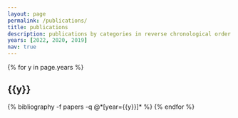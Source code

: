 ```yaml
---
layout: page
permalink: /publications/
title: publications
description: publications by categories in reverse chronological order. generated by jekyll-scholar.
years: [2022, 2020, 2019]
nav: true
---
```


<div class="publications">

{% for y in page.years %}
  <h2 class="year">{{y}}</h2>
  {% bibliography -f papers -q @*[year={{y}}]* %}
{% endfor %}

</div>
